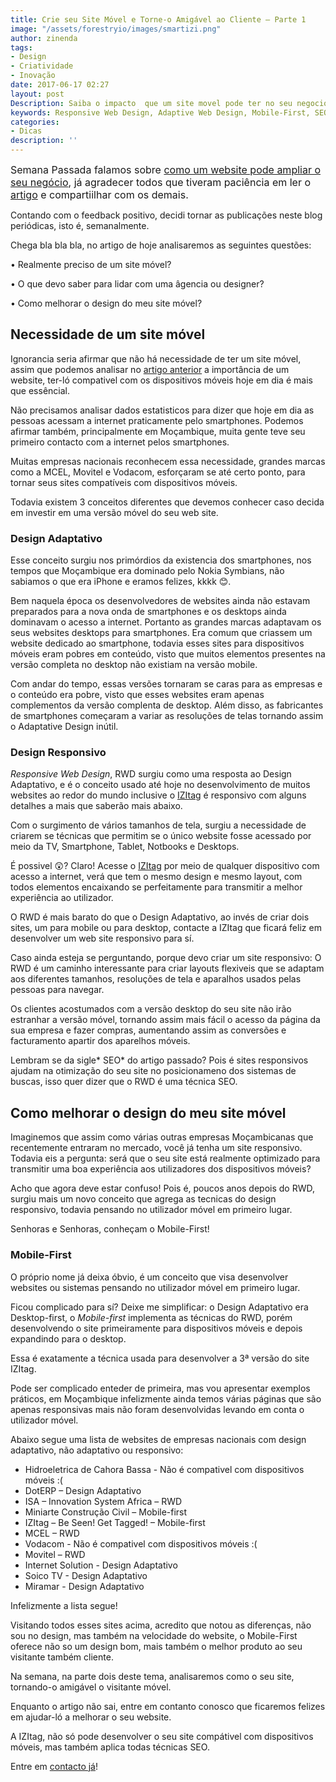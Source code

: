 ```yaml
---
title: Crie seu Site Móvel e Torne-o Amigável ao Cliente – Parte 1
image: "/assets/forestryio/images/smartizi.png"
author: zinenda
tags:
- Design
- Criatividade
- Inovação
date: 2017-06-17 02:27
layout: post
Description: Saiba o impacto  que um site movel pode ter no seu negocio
keywords: Responsive Web Design, Adaptive Web Design, Mobile-First, SEO
categories:
- Dicas
description: ''
---
```



<span style="font-size: 1rem;">Semana Passada falamos sobre <a href="http://izitag.site/dicas/2017/06/10/crie-um-site-e-amplie-seus-negocios.html">como um website pode ampliar o seu negócio</a>, já agradecer todos que tiveram paciência em ler o <a href="http://izitag.site/dicas/2017/06/10/crie-um-site-e-amplie-seus-negocios.html">artigo</a> e compartiilhar com os demais.</span>

Contando com o feedback positivo, decidi tornar as publicações neste blog periódicas, isto é, semanalmente.

Chega bla bla bla, no artigo de hoje analisaremos as seguintes questões:

•	Realmente preciso de um site móvel?

•	O que devo saber para lidar com uma âgencia ou designer?

•	Como melhorar o design do meu site móvel?

## Necessidade de um site móvel

Ignorancia seria afirmar que não há necessidade de ter um site móvel, assim que podemos analisar no [artigo anterior](http://izitag.site/dicas/2017/06/10/crie-um-site-e-amplie-seus-negocios.html) a importância de um website, ter-ló compativel com os dispositivos móveis hoje em dia é mais que essêncial.

Não precisamos analisar dados estatisticos para dizer que hoje em dia as pessoas acessam a internet praticamente pelo smartphones. Podemos afirmar também, principalmente em Moçambique, muita gente teve seu primeiro contacto com a internet pelos smartphones.

Muitas empresas nacionais reconhecem essa necessidade, grandes marcas como a MCEL, Movitel e Vodacom, esforçaram se até certo ponto, para tornar seus sites compatíveis com dispositivos móveis.

Todavia existem 3 conceitos diferentes que devemos conhecer caso decida em investir em uma versão móvel do seu web site.

### Design Adaptativo

Esse conceito surgiu nos primórdios da existencia dos smartphones, nos tempos que Moçambique era dominado pelo Nokia Symbians, não sabiamos o que era iPhone e eramos felizes, kkkk 😊.

Bem naquela época os desenvolvedores de websites ainda não estavam preparados para a nova onda de smartphones e os desktops ainda dominavam o acesso a internet. Portanto as grandes marcas adaptavam os seus websites desktops para smartphones. Era comum que criassem um website dedicado ao smartphone, todavia esses sites para dispositivos móveis eram pobres em conteúdo, visto que muitos elementos presentes na versão completa no desktop não existiam na versão mobile.

Com andar do tempo, essas versões tornaram se caras para as empresas e o conteúdo era pobre, visto que esses websites eram apenas complementos da versão complenta de desktop. Além disso, as fabricantes de smartphones começaram a variar as resoluções de telas tornando assim o Adaptative Design inútil.

### Design Responsivo

*Responsive Web Design*, RWD surgiu como uma resposta ao Design Adaptativo, e é o conceito usado até hoje no desenvolvimento de muitos websites ao redor do mundo inclusive o [IZItag](/) é responsivo com alguns detalhes a mais que saberão mais abaixo.

Com o surgimento de vários tamanhos de tela, surgiu a necessidade de criarem se técnicas que permitim se o único website fosse acessado por meio da TV, Smartphone, Tablet, Notbooks e Desktops.

É possivel 😲? Claro! Acesse o [IZItag](/) por meio de qualquer dispositivo com acesso a internet, verá que tem o mesmo design e mesmo layout, com todos elementos encaixando se perfeitamente para transmitir a melhor experiência ao utilizador.

O RWD é mais barato do que o Design Adaptativo, ao invés de criar dois sites, um para mobile ou para desktop, contacte a IZItag que ficará feliz em desenvolver um web site responsivo para sí.

Caso ainda esteja se perguntando, porque devo criar um site responsivo: O RWD é um caminho interessante para criar layouts flexiveis que se adaptam aos diferentes tamanhos, resoluções de tela e aparalhos usados pelas pessoas para navegar.

Os clientes acostumados com a versão desktop do seu site não irão estranhar a versão móvel, tornando assim mais fácil o acesso da página da sua empresa e fazer compras, aumentando assim as conversões e facturamento apartir dos aparelhos móveis.

Lembram se da sigle* SEO* do artigo passado? Pois é sites responsivos ajudam na otimização do seu site no posicionameno dos sistemas de buscas, isso quer dizer que o RWD é uma técnica SEO.

## Como melhorar o design do meu site móvel

Imaginemos que assim como várias outras empresas Moçambicanas que recentemente entraram no mercado, você já tenha um site responsivo. Todavia eis a pergunta: será que o seu site está realmente optimizado para transmitir uma boa experiência aos utilizadores dos dispositivos móveis?

Acho que agora deve estar confuso! Pois é, poucos anos depois do RWD, surgiu mais um novo conceito que agrega as tecnicas do design responsivo, todavia pensando no utilizador móvel em primeiro lugar.

Senhoras e Senhoras, conheçam o Mobile-First!

### Mobile-First

O próprio nome já deixa óbvio, é um conceito que visa desenvolver websites ou sistemas pensando no utilizador móvel em primeiro lugar.

Ficou complicado para sí? Deixe me simplificar: o Design Adaptativo era Desktop-first, o *Mobile-first* implementa as técnicas do RWD, porém desenvolvendo o site primeiramente para dispositivos móveis e depois expandindo para o desktop.

Essa é exatamente a técnica usada para desenvolver a 3ª versão do site IZItag.

Pode ser complicado enteder de primeira, mas vou apresentar exemplos práticos, em Moçambique infelizmente ainda temos várias páginas que são apenas responsivas mais não foram desenvolvidas levando em conta o utilizador móvel.

Abaixo segue uma lista de websites de empresas nacionais com design adaptativo, não adaptativo ou responsivo:

* Hidroeletrica de Cahora Bassa - Não é compativel com dispositivos móveis :(
* DotERP – Design Adaptativo
* ISA – Innovation System Africa – RWD
* Miniarte Construção Civil – Mobile-first
* IZItag – Be Seen! Get Tagged! – Mobile-first
* MCEL – RWD
* Vodacom - Não é compativel com dispositivos móveis :(
* Movitel – RWD
* Internet Solution - Design Adaptativo
* Soico TV - Design Adaptativo
* Miramar - Design Adaptativo

Infelizmente a lista segue!

Visitando todos esses sites acima, acredito que notou as diferenças, não sou no design, mas também na velocidade do website, o Mobile-First oferece não so um design bom, mais também o melhor produto ao seu visitante também cliente.

Na semana, na parte dois deste tema, analisaremos como o seu site, tornando-o amigável o visitante móvel.

Enquanto o artigo não sai, entre em contanto conosco que ficaremos felizes em ajudar-ló a melhorar o seu website.

A IZItag, não só pode desenvolver o seu site compátivel com dispositivos móveis, mas também aplica todas técnicas SEO.

Entre em [contacto já](mailto:info@izitag.site)!